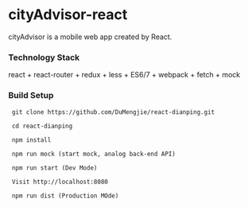 # cityAdvisor-react
cityAdvisor is a mobile web app created by React.

### Technology Stack

react + react-router + redux + less + ES6/7 + webpack + fetch + mock

### Build Setup

```
 git clone https://github.com/DuMengjie/react-dianping.git

 cd react-dianping

 npm install
 
 npm run mock (start mock, analog back-end API)
  
 npm run start (Dev Mode)

 Visit http://localhost:8080

 npm run dist (Production MOde)
```

